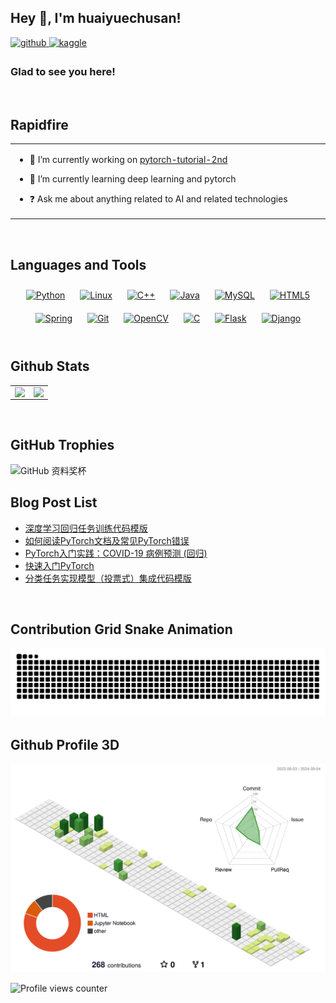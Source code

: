 ## Hey 👋, I'm huaiyuechusan!  

<a href="https://github.com/huaiyuechusan" target="_blank">
<img src=https://img.shields.io/badge/github-%2324292e.svg?&style=for-the-badge&logo=github&logoColor=white alt=github style="margin-bottom: 5px;" />
</a>
<a href="https://www.kaggle.com/sunsanshui" target="_blank">
<img src=https://img.shields.io/badge/kaggle-%2344BAE8.svg?&style=for-the-badge&logo=kaggle&logoColor=white alt=kaggle style="margin-bottom: 5px;" />
</a>  
  
### Glad to see you here!  

<br/>  

## Rapidfire  
<table><tr><td valign="top" width="50%">

- 🔭 I’m currently working on [pytorch-tutorial-2nd](https://github.com/huaiyuechusan/pytorch-tutorial-2nd)  
  

- 🌱 I’m currently learning deep learning and pytorch  
  

- ❓ Ask me about anything related to AI and related technologies  



</td></tr></table>  

<br/>  


## Languages and Tools  
<div align="center">  
<a href="https://www.python.org/" target="_blank"><img style="margin: 10px" src="https://profilinator.rishav.dev/skills-assets/python-original.svg" alt="Python" height="50" /></a>  
<a href="https://www.linux.org/" target="_blank"><img style="margin: 10px" src="https://profilinator.rishav.dev/skills-assets/linux-original.svg" alt="Linux" height="50" /></a>  
<a href="https://www.cplusplus.com/" target="_blank"><img style="margin: 10px" src="https://profilinator.rishav.dev/skills-assets/cplusplus-original.svg" alt="C++" height="50" /></a>  
<a href="https://www.java.com/" target="_blank"><img style="margin: 10px" src="https://profilinator.rishav.dev/skills-assets/java-original-wordmark.svg" alt="Java" height="50" /></a>  
<a href="https://www.mysql.com/" target="_blank"><img style="margin: 10px" src="https://profilinator.rishav.dev/skills-assets/mysql-original-wordmark.svg" alt="MySQL" height="50" /></a>  
<a href="https://en.wikipedia.org/wiki/HTML5" target="_blank"><img style="margin: 10px" src="https://profilinator.rishav.dev/skills-assets/html5-original-wordmark.svg" alt="HTML5" height="50" /></a>  
<a href="https://docs.spring.io/spring-framework/docs/3.0.x/reference/expressions.html#:~:text=The%20Spring%20Expression%20Language%20(SpEL,and%20basic%20string%20templating%20functionality." target="_blank"><img style="margin: 10px" src="https://profilinator.rishav.dev/skills-assets/springio-icon.svg" alt="Spring" height="50" /></a>  
<a href="https://github.com/" target="_blank"><img style="margin: 10px" src="https://profilinator.rishav.dev/skills-assets/git-scm-icon.svg" alt="Git" height="50" /></a>  
<a href="https://opencv.org/" target="_blank"><img style="margin: 10px" src="https://profilinator.rishav.dev/skills-assets/opencv-icon.svg" alt="OpenCV" height="50" /></a>  
<a href="https://www.cprogramming.com/" target="_blank"><img style="margin: 10px" src="https://profilinator.rishav.dev/skills-assets/c-original.svg" alt="C" height="50" /></a>  
<a href="https://flask.palletsprojects.com/" target="_blank"><img style="margin: 10px" src="https://profilinator.rishav.dev/skills-assets/flask.png" alt="Flask" height="50" /></a>  
<a href="https://www.djangoproject.com/" target="_blank"><img style="margin: 10px" src="https://profilinator.rishav.dev/skills-assets/django-original.svg" alt="Django" height="50" /></a>  
</div>  
 

<br/>  


## Github Stats  
<table><tr><td valign="top" width="50%">

<div align="right"><img src="https://github-readme-stats.vercel.app/api?username=huaiyuechusan&show_icons=true&count_private=true&hide_border=true" align="right" /></div>

</td><td valign="top" width="50%">

<div align="right"><img src="https://github-readme-stats.vercel.app/api/top-langs/?username=huaiyuechusan&hide_border=true&layout=compact" align="right" /></div>

</td></tr></table>  

<br/>  

## GitHub Trophies
![GitHub 资料奖杯](https://github-profile-trophy.vercel.app/?username=huaiyuechusan)
<br/> 

## Blog Post List
<!-- BLOG-POST-LIST:START -->
- [深度学习回归任务训练代码模版](https://huaiyuechusan.gitee.io/archives/638889b7.html)
- [如何阅读PyTorch文档及常见PyTorch错误](https://huaiyuechusan.gitee.io/archives/a86ba09b.html)
- [PyTorch入门实践：COVID-19 病例预测 &lpar;回归&rpar;](https://huaiyuechusan.gitee.io/archives/ab7c3439.html)
- [快速入门PyTorch](https://huaiyuechusan.gitee.io/archives/76ef551b.html)
- [分类任务实现模型（投票式）集成代码模版](https://huaiyuechusan.gitee.io/archives/6e00b65.html)
<!-- BLOG-POST-LIST:END -->  


<br/> 

## Contribution Grid Snake Animation
<picture>
  <source media="(prefers-color-scheme: dark)" srcset="https://raw.githubusercontent.com/huaiyuechusan/huaiyuechusan/output/github-contribution-grid-snake-dark.svg">
  <source media="(prefers-color-scheme: light)" srcset="https://raw.githubusercontent.com/huaiyuechusan/huaiyuechusan/output/github-contribution-grid-snake.svg">
  <img alt="github contribution grid snake animation" src="https://raw.githubusercontent.com/huaiyuechusan/huaiyuechusan/output/github-contribution-grid-snake.svg">
</picture>

<br/> 

## Github Profile 3D
<picture>
  <source media="(prefers-color-scheme: dark)" srcset="https://raw.githubusercontent.com/huaiyuechusan/huaiyuechusan/main/profile-3d-contrib/profile-night-rainbow.svg">
  <source media="(prefers-color-scheme: light)" srcset="https://raw.githubusercontent.com/huaiyuechusan/huaiyuechusan/main/profile-3d-contrib/profile-green-animate.svg">
  <img alt="Github Profile 3D" src="https://raw.githubusercontent.com/huaiyuechusan/huaiyuechusan/main/profile-3d-contrib/profile-green-animate.svg">
</picture>

<br />

![Profile views counter](https://komarev.com/ghpvc/?username=huaiyuechusan&&style=flat-square)  







